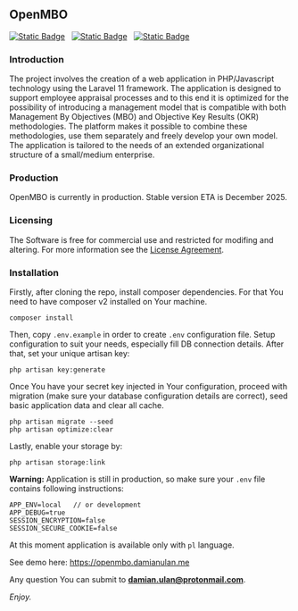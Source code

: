 ## OpenMBO

[![Static Badge](https://img.shields.io/badge/made_with-Laravel-red?style=for-the-badge)](https://laravel.com/docs/11.x/releases) &nbsp; [![Static Badge](https://img.shields.io/badge/license-custom-green?style=for-the-badge)](./LICENSE) &nbsp; [![Static Badge](https://img.shields.io/badge/maintainer-damianulan-blue?style=for-the-badge)](https://damianulan.me)

### Introduction

The project involves the creation of a web application in PHP/Javascript technology using the Laravel 11 framework.
The application is designed to support employee appraisal processes and to this end it is optimized for the possibility of introducing a management model that is compatible with both Management By Objectives (MBO) and Objective Key Results (OKR) methodologies. The platform makes it possible to combine these methodologies, use them separately and freely develop your own model. The application is tailored to the needs of an extended organizational structure of a small/medium enterprise.

### Production

OpenMBO is currently in production. Stable version ETA is December 2025.

### Licensing

The Software is free for commercial use and restricted for modifing and altering. For more information see the [License Agreement](LICENSE.md).

### Installation

Firstly, after cloning the repo, install composer dependencies. For that You need to have composer v2 installed on Your machine.

```
composer install
```

Then, copy `.env.example` in order to create `.env` configuration file. Setup configuration to suit your needs, especially fill DB connection details. After that, set your unique artisan key:

```
php artisan key:generate
```

Once You have your secret key injected in Your configuration, proceed with migration (make sure your database configuration details are correct), seed basic application data and clear all cache.

```
php artisan migrate --seed
php artisan optimize:clear
```

Lastly, enable your storage by:

```
php artisan storage:link
```

**Warning:** Application is still in production, so make sure your `.env` file contains following instructions:

```
APP_ENV=local   // or development
APP_DEBUG=true
SESSION_ENCRYPTION=false
SESSION_SECURE_COOKIE=false
```

At this moment application is available only with `pl` language.

See demo here: https://openmbo.damianulan.me

Any question You can submit to **damian.ulan@protonmail.com**.

_Enjoy._
